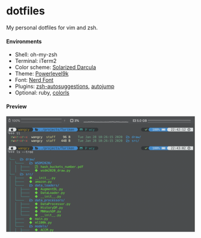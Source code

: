 # dotfiles
My personal dotfiles for vim and zsh.

#### Environments

- Shell: oh-my-zsh
- Terminal: iTerm2
- Color scheme: [Solarized Darcula](https://github.com/rickhanlonii/Solarized-Darcula)
- Theme: [Powerlevel9k](https://github.com/Powerlevel9k/powerlevel9k)
- Font: [Nerd Font](https://github.com/ryanoasis/nerd-fonts)
- Plugins: [zsh-autosuggestions](https://github.com/zsh-users/zsh-autosuggestions), [autojump](autojump)
- Optional: ruby, [colorls](https://github.com/athityakumar/colorls)

#### Preview

![terminal](./img/terminal.png)